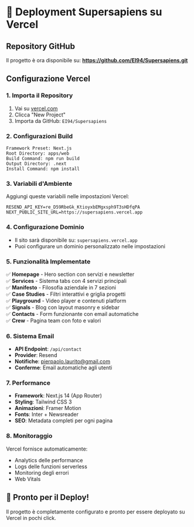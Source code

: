 # 🚀 Deployment Supersapiens su Vercel

## Repository GitHub
Il progetto è ora disponibile su: **https://github.com/EI94/Supersapiens.git**

## Configurazione Vercel

### 1. Importa il Repository
1. Vai su [vercel.com](https://vercel.com)
2. Clicca "New Project"
3. Importa da GitHub: `EI94/Supersapiens`

### 2. Configurazioni Build
```
Framework Preset: Next.js
Root Directory: apps/web
Build Command: npm run build
Output Directory: .next
Install Command: npm install
```

### 3. Variabili d'Ambiente
Aggiungi queste variabili nelle impostazioni Vercel:

```
RESEND_API_KEY=re_D59RbeGk_KtioyxbEMgxsph9T3sHDfqPA
NEXT_PUBLIC_SITE_URL=https://supersapiens.vercel.app
```

### 4. Configurazione Dominio
- Il sito sarà disponibile su: `supersapiens.vercel.app`
- Puoi configurare un dominio personalizzato nelle impostazioni

### 5. Funzionalità Implementate
✅ **Homepage** - Hero section con servizi e newsletter  
✅ **Services** - Sistema tabs con 4 servizi principali  
✅ **Manifesto** - Filosofia aziendale in 7 sezioni  
✅ **Case Studies** - Filtri interattivi e griglia progetti  
✅ **Playground** - Video player e contenuti platform  
✅ **Signals** - Blog con layout masonry e sidebar  
✅ **Contacts** - Form funzionante con email automatiche  
✅ **Crew** - Pagina team con foto e valori  

### 6. Sistema Email
- **API Endpoint**: `/api/contact`
- **Provider**: Resend
- **Notifiche**: pierpaolo.laurito@gmail.com
- **Conferme**: Email automatiche agli utenti

### 7. Performance
- **Framework**: Next.js 14 (App Router)
- **Styling**: Tailwind CSS 3
- **Animazioni**: Framer Motion
- **Fonts**: Inter + Newsreader
- **SEO**: Metadata completi per ogni pagina

### 8. Monitoraggio
Vercel fornisce automaticamente:
- Analytics delle performance
- Logs delle funzioni serverless
- Monitoring degli errori
- Web Vitals

## 🎯 Pronto per il Deploy!
Il progetto è completamente configurato e pronto per essere deployato su Vercel in pochi click. 